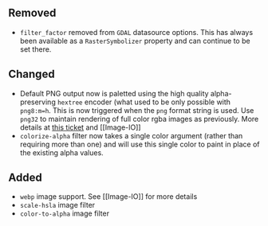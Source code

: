 ## Removed

 - `filter_factor` removed from `GDAL` datasource options. This has always been available as a `RasterSymbolizer` property and can continue to be set there.

## Changed

 - Default PNG output now is paletted using the high quality alpha-preserving `hextree` encoder (what used to be only possible with `png8:m=h`. This is now triggered when the `png` format string is used. Use `png32` to maintain rendering of full color rgba images as previously. More details at [this ticket](https://github.com/mapnik/mapnik/issues/2028) and [[Image-IO]]
 - `colorize-alpha` filter now takes a single color argument (rather than requiring more than one) and will use this single color to paint in place of the existing alpha values.

## Added
 - `webp` image support. See [[Image-IO]] for more details
 - `scale-hsla` image filter
 - `color-to-alpha` image filter